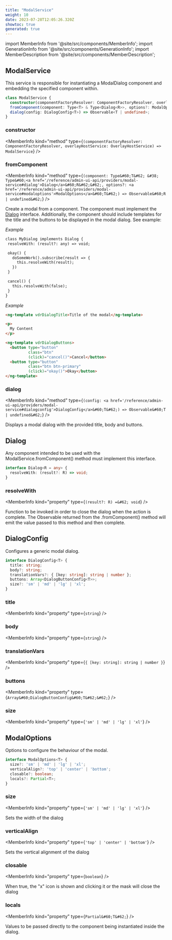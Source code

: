 ```yaml
---
title: "ModalService"
weight: 10
date: 2023-07-28T12:05:26.320Z
showtoc: true
generated: true
---
```

<!-- This file was generated from the Vendure source. Do not modify. Instead, re-run the "docs:build" script -->
import MemberInfo from '@site/src/components/MemberInfo';
import GenerationInfo from '@site/src/components/GenerationInfo';
import MemberDescription from '@site/src/components/MemberDescription';


## ModalService

<GenerationInfo sourceFile="packages/admin-ui/src/lib/core/src/providers/modal/modal.service.ts" sourceLine="21" packageName="@vendure/admin-ui" />

This service is responsible for instantiating a ModalDialog component and
embedding the specified component within.

```ts title="Signature"
class ModalService {
  constructor(componentFactoryResolver: ComponentFactoryResolver, overlayHostService: OverlayHostService)
  fromComponent(component: Type<T> & Type<Dialog<R>>, options?: ModalOptions<T>) => Observable<R | undefined>;
  dialog(config: DialogConfig<T>) => Observable<T | undefined>;
}
```

<div className="members-wrapper">

### constructor

<MemberInfo kind="method" type={`(componentFactoryResolver: ComponentFactoryResolver, overlayHostService: OverlayHostService) => ModalService`}   />


### fromComponent

<MemberInfo kind="method" type={`(component: Type&#60;T&#62; &#38; Type&#60;<a href='/reference/admin-ui-api/providers/modal-service#dialog'>Dialog</a>&#60;R&#62;&#62;, options?: <a href='/reference/admin-ui-api/providers/modal-service#modaloptions'>ModalOptions</a>&#60;T&#62;) => Observable&#60;R | undefined&#62;`}   />

Create a modal from a component. The component must implement the <a href='/reference/admin-ui-api/providers/modal-service#dialog'>Dialog</a> interface.
Additionally, the component should include templates for the title and the buttons to be
displayed in the modal dialog. See example:

*Example*

```HTML
class MyDialog implements Dialog {
 resolveWith: (result?: any) => void;

 okay() {
   doSomeWork().subscribe(result => {
     this.resolveWith(result);
   })
 }

 cancel() {
   this.resolveWith(false);
 }
}
```

*Example*

```HTML
<ng-template vdrDialogTitle>Title of the modal</ng-template>

<p>
  My Content
</p>

<ng-template vdrDialogButtons>
  <button type="button"
          class="btn"
          (click)="cancel()">Cancel</button>
  <button type="button"
          class="btn btn-primary"
          (click)="okay()">Okay</button>
</ng-template>
```
### dialog

<MemberInfo kind="method" type={`(config: <a href='/reference/admin-ui-api/providers/modal-service#dialogconfig'>DialogConfig</a>&#60;T&#62;) => Observable&#60;T | undefined&#62;`}   />

Displays a modal dialog with the provided title, body and buttons.


</div>


## Dialog

<GenerationInfo sourceFile="packages/admin-ui/src/lib/core/src/providers/modal/modal.types.ts" sourceLine="9" packageName="@vendure/admin-ui" />

Any component intended to be used with the ModalService.fromComponent() method must implement
this interface.

```ts title="Signature"
interface Dialog<R = any> {
  resolveWith: (result?: R) => void;
}
```

<div className="members-wrapper">

### resolveWith

<MemberInfo kind="property" type={`(result?: R) =&#62; void`}   />

Function to be invoked in order to close the dialog when the action is complete.
The Observable returned from the .fromComponent() method will emit the value passed
to this method and then complete.


</div>


## DialogConfig

<GenerationInfo sourceFile="packages/admin-ui/src/lib/core/src/providers/modal/modal.types.ts" sourceLine="33" packageName="@vendure/admin-ui" />

Configures a generic modal dialog.

```ts title="Signature"
interface DialogConfig<T> {
  title: string;
  body?: string;
  translationVars?: { [key: string]: string | number };
  buttons: Array<DialogButtonConfig<T>>;
  size?: 'sm' | 'md' | 'lg' | 'xl';
}
```

<div className="members-wrapper">

### title

<MemberInfo kind="property" type={`string`}   />


### body

<MemberInfo kind="property" type={`string`}   />


### translationVars

<MemberInfo kind="property" type={`{ [key: string]: string | number }`}   />


### buttons

<MemberInfo kind="property" type={`Array&#60;DialogButtonConfig&#60;T&#62;&#62;`}   />


### size

<MemberInfo kind="property" type={`'sm' | 'md' | 'lg' | 'xl'`}   />




</div>


## ModalOptions

<GenerationInfo sourceFile="packages/admin-ui/src/lib/core/src/providers/modal/modal.types.ts" sourceLine="48" packageName="@vendure/admin-ui" />

Options to configure the behaviour of the modal.

```ts title="Signature"
interface ModalOptions<T> {
  size?: 'sm' | 'md' | 'lg' | 'xl';
  verticalAlign?: 'top' | 'center' | 'bottom';
  closable?: boolean;
  locals?: Partial<T>;
}
```

<div className="members-wrapper">

### size

<MemberInfo kind="property" type={`'sm' | 'md' | 'lg' | 'xl'`}   />

Sets the width of the dialog
### verticalAlign

<MemberInfo kind="property" type={`'top' | 'center' | 'bottom'`}   />

Sets the vertical alignment of the dialog
### closable

<MemberInfo kind="property" type={`boolean`}   />

When true, the "x" icon is shown
and clicking it or the mask will close the dialog
### locals

<MemberInfo kind="property" type={`Partial&#60;T&#62;`}   />

Values to be passed directly to the component being instantiated inside the dialog.


</div>
